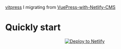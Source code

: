 [vitpress](https://acvite.netlify.app/)
I migrating from [VuePress-with-Netlify-CMS](https://github.com/petedavisdev/VuePress-with-Netlify-CMS)

# Quickly start
<a href="https://app.netlify.com/start/deploy?repository=https://github.com/tsutoringo/VitePress-with-Netlify-CMS&amp;stack=cms" style="display:block; text-align:center"><img src="https://www.netlify.com/img/deploy/button.svg" alt="Deploy to Netlify"></a>
